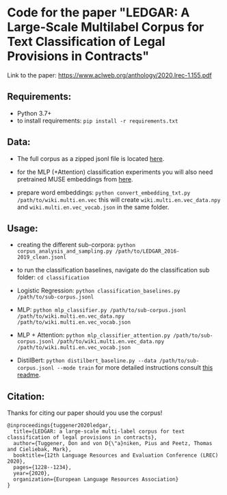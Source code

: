 # Code for the paper "LEDGAR: A Large-Scale Multilabel Corpus for Text Classification of Legal Provisions in Contracts"
Link to the paper: https://www.aclweb.org/anthology/2020.lrec-1.155.pdf
## Requirements:
* Python 3.7+
* to install requirements: `pip install -r requirements.txt`

## Data:

* The full corpus as a zipped jsonl file
 is located [here](https://drive.switch.ch/index.php/s/j9S0GRMAbGZKa1A).
 
 * for the MLP (+Attention) classification experiments you will also need 
 pretrained MUSE embeddings from [here](https://dl.fbaipublicfiles.com/arrival/vectors/wiki.multi.en.vec).
 
 * prepare word embeddings: `python convert_embedding_txt.py /path/to/wiki.multi.en.vec`
 this will create `wiki.multi.en.vec_data.npy` and `wiki.multi.en.vec_vocab.json` in the
 same folder.

## Usage:

* creating the different sub-corpora:
 `python corpus_analysis_and_sampling.py /path/to/LEDGAR_2016-2019_clean.jsonl`

* to run the classification baselines, navigate do the classification sub folder: 
`cd classification`
* Logistic Regression: `python classification_baselines.py /path/to/sub-corpus.jsonl`
* MLP: `python mlp_classifier.py /path/to/sub-corpus.jsonl /path/to/wiki.multi.en.vec_data.npy /path/to/wiki.multi.en.vec_vocab.json`
* MLP + Attention: `python mlp_classifier_attention.py /path/to/sub-corpus.jsonl /path/to/wiki.multi.en.vec_data.npy /path/to/wiki.multi.en.vec_vocab.json`
* DistilBert: `python distilbert_baseline.py --data /path/to/sub-corpus.jsonl --mode train`
for more detailed instructions consult [this readme](./classification/distilbert.md).

## Citation:
Thanks for citing our paper should you use the corpus!
```
@inproceedings{tuggener2020ledgar,
  title={LEDGAR: a large-scale multi-label corpus for text classification of legal provisions in contracts},
  author={Tuggener, Don and von D{\"a}niken, Pius and Peetz, Thomas and Cieliebak, Mark},
  booktitle={12th Language Resources and Evaluation Conference (LREC) 2020},
  pages={1228--1234},
  year={2020},
  organization={European Language Resources Association}
}
```

